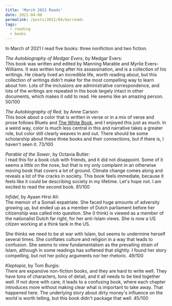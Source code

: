 ```yaml
---
title: 'March 2021 Reads'
date: 2021-04-08
permalink: /posts/2021/04/marreads
tags:
  - reading
  - books
---
```


In March of 2021 I read five books: three nonfiction and two fiction.

_The Autobiography of Medgar Evers_, by Medgar Evers:\
This book was written and edited by Manning Marable and Myrlie Evers-Williams. It was written long after his assassination, and is a collection of his writings. He clearly lived an incredible life, worth reading about, but this collection of writings didn't make for the most compelling way to learn about him. Lots of the inclusions are administrative correspondence, and lots of the writings are repeated in the book largely intact in other documents, which makes it odd to read. He seems like an amazing person. 50/100

_The Autobiography of Red_, by Anne Carson:\
This book about a color that is written in verse or in a mix of verse and prose follows Bluets and [The White Book](2020/12/novreads.md), and I enjoyed this just as much. In a weird way, color is much less central in this and narrative takes a greater role, but color still clearly weaves in and out. There should be some scholarship about these three books and their connections, but if there is, I haven't seen it. 73/100

_Parable of the Sower_, by Octavia Butler:\
I read this for a book club with friends, and it did not disappoint. Some of it seems a little on the nose, but that is my only complaint in an otherwise moving book that covers a lot of ground. Climate change comes along and reveals a lot of the cracks in society. This book feels immediate, because it feels like it could be describing society in my lifetime. Let's hope not. I am excited to read the second book. 81/100

_Infidel_, by Ayaan Hirsi Ali:\
The memoir of a Somali expatriate. She faced huge amounts of adversity growing up, but ended up as a member of Dutch parliament before her citizenship was called into question. She (I think) is viewed as a member of the nationalist Dutch far right, for her anti-Islam views. She is now a US citizen working at a think tank in the US.

She thinks we need to be at war with Islam, but seems to undermine herself several times. She conflates culture and religion in a way that leads to confusion. She seems to view fundamentalism as the prevailing strain of Islam, although in some readings has softened that slightly. I found her story compelling, but not her policy arguments nor her rhetoric. 49/100

_Kleptopia_, by Tom Burgis:\
There are expansive non-fiction books, and they are hard to write well. They have tons of characters, tons of detail, and it all needs to be tied together well. If not done with care, it leads to a confusing book, where each chapter introduces more without making clear what is important to take away. That happened here. The underlying story about dirty money's influence on the world is worth telling, but this book didn't package that well. 45/100